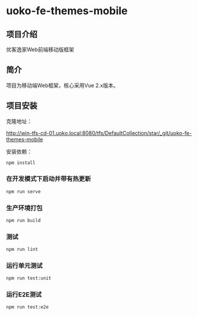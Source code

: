 # uoko-fe-themes-mobile

## 项目介绍

优客逸家Web前端移动版框架

## 简介

项目为移动端Web框架，核心采用Vue 2.x版本。

## 项目安装

克隆地址：

http://win-tfs-cd-01.uoko.local:8080/tfs/DefaultCollection/star/_git/uoko-fe-themes-mobile

安装依赖：

```bash
npm install
```

### 在开发模式下启动并带有热更新

```bash
npm run serve
```

### 生产环境打包

```bash
npm run build
```

### 测试

```bash
npm run lint
```

### 运行单元测试

```bash
npm run test:unit
```

### 运行E2E测试

```bash
npm run test:e2e
```
